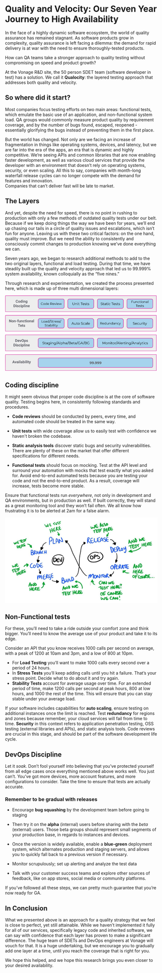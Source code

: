 # Quality and Velocity: Our Seven Year Journey to High Availability 

In the face of a highly dynamic software ecosystem, the world of quality assurance has remained stagnant. As software products grow in complexity, quality assurance is left facing a dilemma: the demand for rapid delivery is at war with the need to ensure thoroughly-tested products.

How can QA teams take a stronger approach to quality testing without compromising on speed and product growth? 

At the Vonage R&D site, the 50 person SDET team (software developer in test) has a solution. We call it **Qualocity**: the layered testing approach that addresses both quality and velocity.

## So where did it start? 

Most companies focus testing efforts on two main areas: functional tests, which emulate the basic use of an application, and non-functional system load. QA groups would commonly measure product quality by requirement coverage, and by the number of bugs found, escaped, reopened - essentially glorifying the bugs instead of preventing them in the first place.

But the world has changed. Not only are we facing an increase of fragmentation in things like operating systems, devices, and latency, but we are far into the era of the apps, an era that is dynamic and highly competitive. We’re seeing APIs and common libraries that are now enabling faster development, as well as various cloud services that provide the developer with an environment that doesn’t rely on operating systems, security, or even scaling. 
All this to say, companies with month-long waterfall release cycles can no longer compete with the demand for features and innovation.  
Companies that can’t deliver fast will be late to market. 

## The Layers 

And yet, despite the need for speed, there is no point in rushing to production with only a few methods of outdated quality tests under our belt. Because if we keep doing things the way we have been for years, we’ll end up chasing our tails in a circle of quality issues and escalations, which isn’t fun for anyone.  Leaving us with these two critical factors: on the one hand, quality must improve. But we need the ability to consistently and consciously commit changes to production knowing we’ve done everything we can. 

Seven years ago, we began to research additional methods to add to the two original layers, functional and load testing. During that time, we have steadily built up the quality and velocity approach that led us to 99.999% system availability, known colloquially as the “five nines.” 

Through research and experimentation, we created the process presented here, which is made up of three multi dimensional layers: 

![quality layers](./images/quality.png)

## Coding discipline

It might seem obvious that proper code discipline is at the core of software quality. Testing begins here, in consistently following standards and procedures. 

- **Code reviews** should be conducted by peers, every time, and automated code should be treated in the same way. 

- **Unit tests** with wide coverage allow us to easily test with confidence we haven't broken the codebase. 

- **Static analysis tools** discover static bugs and security vulnerabilities. There are plenty of these on the market that offer different specifications for different needs.

- **Functional tests** should focus on mocking. Test at the API level and surround your automation with mocks that test exactly what you asked for. Avoid end-to-end automated tests because you are testing your code and not the end-to-end product. As a result, coverage will increase, tests become more stable.

Ensure that functional tests run _everywhere_, not only in development and QA environments,  but in production as well. If built correctly, they will stand as a great monitoring tool and they won’t fail often. We all know how frustrating it is to be alerted at 2am for a false alarm. 


![functional tests](./images/test-here.png)

## Non-Functional tests

For these, you’ll need to take a ride outside your comfort zone and think bigger. You’ll need to know the average use of your product and take it to its edge. 

Consider an API that you know receives 1000 calls per second on average, with a peak of 1200 at 10am and 3pm, and a low of 800 at 10pm. 

- For **Load Testing** you’ll want to make 1000 calls every second over a period of 24 hours. 
- In **Stress Tests** you’ll keep adding calls until you hit a failure. That’s your stress point. Decide what to do about it and try again. 
- **Stability Tests** account for average usage over time. For an extended period of time, make 1200 calls per second at peak hours, 800 at low hours, and 1000 the rest of the time. This will ensure that you can stay stable under your average load. 

If your software includes capabilities for **auto scaling**, ensure testing on additional instances once the limit is reached. 
Test **redundancy** for regions and zones because remember, your cloud services will fail from time to time.
**Security** in this context refers to application penetration testing, OSS testing (external libraries and APIs), and static analysis tools. 
Code reviews are crucial in this stage, and should be part of the software development life cycle. 

## DevOps Discipline 

Let it _soak_. Don’t fool yourself into believing that you’ve protected yourself from all edge cases once everything mentioned above works well. You just can’t. You’ve got more devices, more account features, and more configurations to consider. Take the time to ensure that tests are actually accurate. 

### Remember to be gradual with releases

- Encourage **bug squashing** by the development team before going to staging   

- Then try it on the **alpha** (internal) users before sharing with the *beta* (external) users. Those beta groups should represent small segments of your production base, in regards to instances and devices. 

- Once the version is widely available, enable a **blue-green** deployment system, which alternates production and staging servers, and allows you to quickly fall back to a previous version if necessary. 

- Monitor scrupulously; set up alerting and analyze the test data

- Talk with your customer success teams and explore other sources of feedback, like on app stores, social media or community platforms. 



If you’ve followed all these steps, we can pretty much guarantee that you’re now ready for GA.

## In Conclusion 

What we presented above is an approach for a quality strategy that we feel is close to perfect, yet still attainable. While we haven’t implemented it fully for all of our services, specifically legacy code and inherited software, we can say with confidence that each layer has proven to make a significant difference. The huge team of SDETs and DevOps engineers at Vonage will vouch for that. It is a huge undertaking, but we encourage you to gradually add one layer at a time, until you reach the coverage that is right for you. 

We hope this helped, and we hope this research brings you even closer to your desired availability. 
